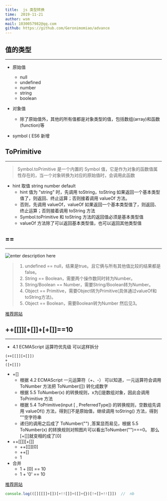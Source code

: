 ```yaml
---
title:  js 类型转换
time:  2019-11-21
author: wsm
mail: 1030057982@qq.com
github: https://github.com/Geronimomiao/advance
---
```


## 值的类型
****
* 原始值
	* null
	* undefined
	* number
	* string
	* boolean 
	
* 对象值
	* 除了原始值外，其他的所有值都是对象类型的值，包括数组(array)和函数(function)等 

* symbol ( ES6 新增 

## ToPrimitive
****
> Symbol.toPrimitive 是一个内置的 Symbol 值，它是作为对象的函数值属性存在的，当一个对象转换为对应的原始值时，会调用此函数


* hint 取值 string number default
	* hint 值为 "string" 时，先调用 toString，toString 如果返回一个基本类型值了，则返回、终止运算；否则接着调用 valueOf 方法。
	* 否则，先调用 valueOf，valueOf 如果返回一个基本类型值了，则返回、终止运算；否则接着调用 toString 方法
	* Symbol.toPrimitive 和 toString 方法的返回值必须是基本类型值
	* valueOf 方法除了可以返回基本类型值，也可以返回其他类型值

## ==
****
![enter description here](https://img.wsmpage.cn/learning/2019-11-21/1574297477895.png)
 
> 1. undefined == null，结果是true。且它俩与所有其他值比较的结果都是false。
> 2. String == Boolean，需要两个操作数同时转为Number。
> 3. String/Boolean == Number，需要String/Boolean转为Number。
> 4. Object == Primitive，需要Object转为Primitive(具体通过valueOf和toString方法)。
> 5. Object == Boolean，需要Boolean转为Number  然后见3。

[推荐网站](https://felix-kling.de/js-loose-comparison/)

## ++[[]][+[]]+[+[]]==10
****
*  4.1 ECMAScript 运算符优先级 可以这样拆分
```
(++[[]][+[]])
+
([+[]])
```
* +[]
	* 根据 4.2 ECMAScript 一元运算符（+、-） 可以知道，一元运算符会调用 ToNumber 方法把 ToNumber([]) 转化成数字
	* 根据 5.5 ToNumber(x) 的转换规则，x为[]是数组对象，因此会调用 ToPrimitive 方法
	* 根据 5.4 ToPrimitive(input [ , PreferredType]) 的转换规则，空数组先调用 valueOf() 方法，得到[]不是原始值，继续调用 toString() 方法，得到 ""空字符串 
	* 递归的调用之后成了 ToNumber("") ,答案显而易见，根据 5.5 ToNumber(x) 的转换规则对照图片可以看出ToNumber("")===0。 那么[+[]]就变相的成了[0] 
* ++[[]][+[]]
	* ++[[]][0]
	* ++[]
	* 1
* 合并
	* 1 + [0] == 10
	* 1 + '0' == 10    


[推荐网站](https://github.com/jawil/blog/issues/5)


```js
console.log(([][[]]+[])[+!![]]+([]+{})[!+[]+!![]])  //  nb
```

